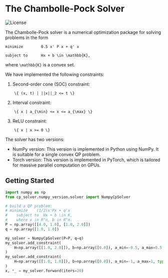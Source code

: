 # The Chambolle-Pock Solver

![License](https://img.shields.io/badge/License-MIT-brightgreen.svg)

The Chambolle-Pock solver is a numerical optimization package for solving problems in the form
```
minimize        0.5 x' P x + q' x

subject to      Hx + b \in \mathbb{K}, 
```
where `\mathbb{K}` is a convex set.

We have implemented the following constraints:
1. Second-order cone (SOC) constraint:
```
    \{ (x, t) | ||x||_2 <= t \}
```
2. Interval constraint:
```
    \{ x | a_{\min} <= x <= a_{\max} \}
```
3. ReLU constraint:
```
    \{ x | x >= 0 \}
```

The solver has two versions: 
* NumPy version: This version is implemented in Python using NumPy. It is suitable for a single convex QP problem.
* Torch version: This version is implemented in PyTorch, which is tailored for massive parallel computation on GPUs.


## Getting Started
```python
import numpy as np
from cp_solver.numpy_version.solver import NumpyCpSolver

# build a QP problem:
# minimize    (1/2)x'Px + q'x
#    subject to  Hx + b \in K,
#    where x in R^n, b in R^m.
P = np.array([[4.0, 1.0], [1.0, 2.0]])
q = np.array([1.0, 1.0])

my_solver = NumpyCpSolver(P=P, q=q)
my_solver.add_constraint(
    H=np.array([[1.0, 2.0]]), b=np.array([0.0]), a_min=-0.5, a_max=0.5, type="interval"
)
my_solver.add_constraint(
    H=np.array([[1.0, 1.0]]), b=np.array([0.0]), a_min=-1, a_max=1, type="relu"
)
x, *_ = my_solver.forward(iters=20)
```